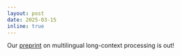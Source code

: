 ```yaml
---
layout: post
date: 2025-03-15
inline: true
---
```


Our [preprint](https://arxiv.org/abs/2503.01996) on multilingual long-context processing is out!
